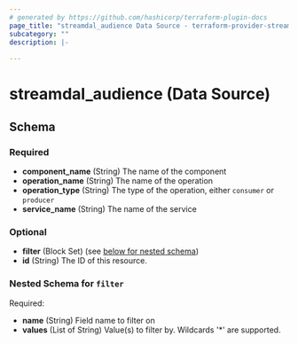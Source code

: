 ```yaml
---
# generated by https://github.com/hashicorp/terraform-plugin-docs
page_title: "streamdal_audience Data Source - terraform-provider-streamdal"
subcategory: ""
description: |-
  
---
```


# streamdal_audience (Data Source)





<!-- schema generated by tfplugindocs -->
## Schema

### Required

- **component_name** (String) The name of the component
- **operation_name** (String) The name of the operation
- **operation_type** (String) The type of the operation, either `consumer` or `producer`
- **service_name** (String) The name of the service

### Optional

- **filter** (Block Set) (see [below for nested schema](#nestedblock--filter))
- **id** (String) The ID of this resource.

<a id="nestedblock--filter"></a>
### Nested Schema for `filter`

Required:

- **name** (String) Field name to filter on
- **values** (List of String) Value(s) to filter by. Wildcards '*' are supported.


